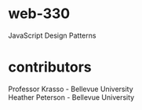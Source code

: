# web-330
JavaScript Design Patterns
# contributors
Professor Krasso - Bellevue University <br>
Heather Peterson - Bellevue University
